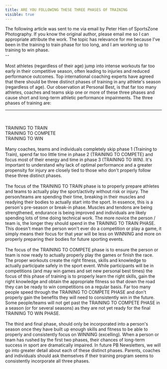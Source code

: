 ---title: ARE YOU FOLLOWING THESE THREE PHASES OF TRAININGvisible: true---<div>
  The following article was sent to me via email by Peter Hien of SportsZone Photography. If you know the original author, please email me so I can appropriate attribute the work. The topic has relevance for me because I've been in the training to train phase for too long, and I am working up to training to win phase.<br />--<br /><br />Most athletes (regardless of their age) jump into intense workouts far too early in their competitive season, often leading to injuries and reduced performance outcomes. Top international coaching experts have agreed that there should be three distinct phases of training in any athlete's season (regardless of age). Our observation at Personal Best, is that far too many athletes, coaches and teams skip one or more of these three phases and cause short and long-term athletic performance impairments. The three phases of training are:<br />
  
  <hr id="system-readmore" />
  
  <br /><br />TRAINING TO TRAIN<br />TRAINING TO COMPETE<br />TRAINING TO WIN<br /><br />Many coaches, teams and individuals completely skip phase 1 (Training to Train), spend far too little time in phase 2 (TRAINING TO COMPETE) and focus most of their energy and time in phase 3 (TRAINING TO WIN). It's important to understand why lack of optimal performance and a greater propensity for injury are closely tied to those who don't properly follow these three distinct phases.<br /><br />The focus of the TRAINING TO TRAIN phase is to properly prepare athletes and teams to actually play the sport/activity without risk or injury. The person/teams are spending their time, breaking in their muscles and readying their bodies to actually start into the sport. In essence, this is a person's pre-season or break-in phase. Muscles and tendons are being strengthened, endurance is being improved and individuals are likely spending lots of time doing technical work. The more novice the person / team is, the longer they should spend in the TRAINING TO TRAIN PHASE. This doesn't mean the person won't ever do a competition or play a game, it simply means their focus for that year will be less on WINNING and more on properly preparing their bodies for future sporting events.<br /><br />The focus of the TRAINING TO COMPETE phase is to ensure the person or team is now ready to actually properly play the games or finish the race. The proper workouts create the right fitness, skills and knowledge to actually participate safely in the sport event. While participants will be in competitions (and may win games and set new personal best times) the focus of this phase of training is to properly learn the right skills, gain the right knowledge and obtain the appropriate fitness so that down the road they can be ready to win competitions on a regular basis. Far too many people speed through the TRAINING TO COMPETE PHASE and don't properly gain the benefits they will need to consistently win in the future. Some people/teams will not get past the TRAINING TO COMPETE PHASE in a season (or for several seasons) as they are not yet ready for the final TRAINING TO WIN PHASE.<br /><br />The third and final phase, should only be incorporated into a person's season once they have built up enough skills and fitness to be able to properly and consistently focus on WINNING (excelling). When a person or team has rushed by the first two phases, their chances of long-term success in sport are dramatically impaired. In future PB Newsletters, we will go into greater detail about each of these distinct phases. Parents, coaches and individuals should ask themselves if their training program seems to consistently incorporate all three phases.<span id="_plain_text_marker">&nbsp;</span>
</div>